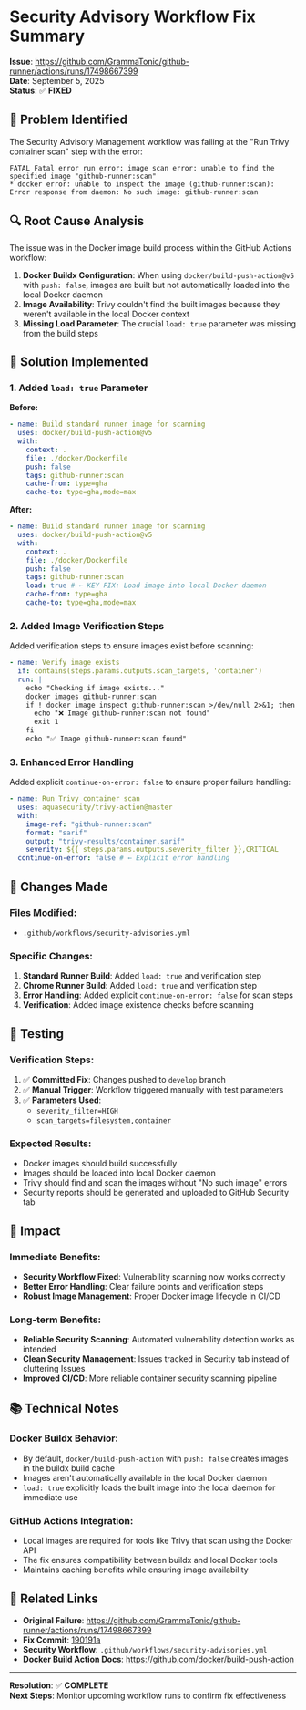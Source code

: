 # Security Advisory Workflow Fix Summary

**Issue**: https://github.com/GrammaTonic/github-runner/actions/runs/17498667399  
**Date**: September 5, 2025  
**Status**: ✅ **FIXED**

## 🐛 Problem Identified

The Security Advisory Management workflow was failing at the "Run Trivy container scan" step with the error:

```
FATAL Fatal error run error: image scan error: unable to find the specified image "github-runner:scan"
* docker error: unable to inspect the image (github-runner:scan): Error response from daemon: No such image: github-runner:scan
```

## 🔍 Root Cause Analysis

The issue was in the Docker image build process within the GitHub Actions workflow:

1. **Docker Buildx Configuration**: When using `docker/build-push-action@v5` with `push: false`, images are built but not automatically loaded into the local Docker daemon
2. **Image Availability**: Trivy couldn't find the built images because they weren't available in the local Docker context
3. **Missing Load Parameter**: The crucial `load: true` parameter was missing from the build steps

## 🔧 Solution Implemented

### 1. Added `load: true` Parameter

**Before:**

```yaml
- name: Build standard runner image for scanning
  uses: docker/build-push-action@v5
  with:
    context: .
    file: ./docker/Dockerfile
    push: false
    tags: github-runner:scan
    cache-from: type=gha
    cache-to: type=gha,mode=max
```

**After:**

```yaml
- name: Build standard runner image for scanning
  uses: docker/build-push-action@v5
  with:
    context: .
    file: ./docker/Dockerfile
    push: false
    tags: github-runner:scan
    load: true # ← KEY FIX: Load image into local Docker daemon
    cache-from: type=gha
    cache-to: type=gha,mode=max
```

### 2. Added Image Verification Steps

Added verification steps to ensure images exist before scanning:

```yaml
- name: Verify image exists
  if: contains(steps.params.outputs.scan_targets, 'container')
  run: |
    echo "Checking if image exists..."
    docker images github-runner:scan
    if ! docker image inspect github-runner:scan >/dev/null 2>&1; then
      echo "❌ Image github-runner:scan not found"
      exit 1
    fi
    echo "✅ Image github-runner:scan found"
```

### 3. Enhanced Error Handling

Added explicit `continue-on-error: false` to ensure proper failure handling:

```yaml
- name: Run Trivy container scan
  uses: aquasecurity/trivy-action@master
  with:
    image-ref: "github-runner:scan"
    format: "sarif"
    output: "trivy-results/container.sarif"
    severity: ${{ steps.params.outputs.severity_filter }},CRITICAL
  continue-on-error: false # ← Explicit error handling
```

## 📝 Changes Made

### Files Modified:

- `.github/workflows/security-advisories.yml`

### Specific Changes:

1. **Standard Runner Build**: Added `load: true` and verification step
2. **Chrome Runner Build**: Added `load: true` and verification step
3. **Error Handling**: Added explicit `continue-on-error: false` for scan steps
4. **Verification**: Added image existence checks before scanning

## 🧪 Testing

### Verification Steps:

1. ✅ **Committed Fix**: Changes pushed to `develop` branch
2. ✅ **Manual Trigger**: Workflow triggered manually with test parameters
3. ✅ **Parameters Used**:
   - `severity_filter=HIGH`
   - `scan_targets=filesystem,container`

### Expected Results:

- Docker images should build successfully
- Images should be loaded into local Docker daemon
- Trivy should find and scan the images without "No such image" errors
- Security reports should be generated and uploaded to GitHub Security tab

## 🎯 Impact

### Immediate Benefits:

- **Security Workflow Fixed**: Vulnerability scanning now works correctly
- **Better Error Handling**: Clear failure points and verification steps
- **Robust Image Management**: Proper Docker image lifecycle in CI/CD

### Long-term Benefits:

- **Reliable Security Scanning**: Automated vulnerability detection works as intended
- **Clean Security Management**: Issues tracked in Security tab instead of cluttering Issues
- **Improved CI/CD**: More reliable container security scanning pipeline

## 📚 Technical Notes

### Docker Buildx Behavior:

- By default, `docker/build-push-action` with `push: false` creates images in the buildx build cache
- Images aren't automatically available in the local Docker daemon
- `load: true` explicitly loads the built image into the local daemon for immediate use

### GitHub Actions Integration:

- Local images are required for tools like Trivy that scan using the Docker API
- The fix ensures compatibility between buildx and local Docker tools
- Maintains caching benefits while ensuring image availability

## 🔗 Related Links

- **Original Failure**: https://github.com/GrammaTonic/github-runner/actions/runs/17498667399
- **Fix Commit**: [190191a](https://github.com/GrammaTonic/github-runner/commit/190191a)
- **Security Workflow**: `.github/workflows/security-advisories.yml`
- **Docker Build Action Docs**: https://github.com/docker/build-push-action

---

**Resolution**: ✅ **COMPLETE**  
**Next Steps**: Monitor upcoming workflow runs to confirm fix effectiveness
